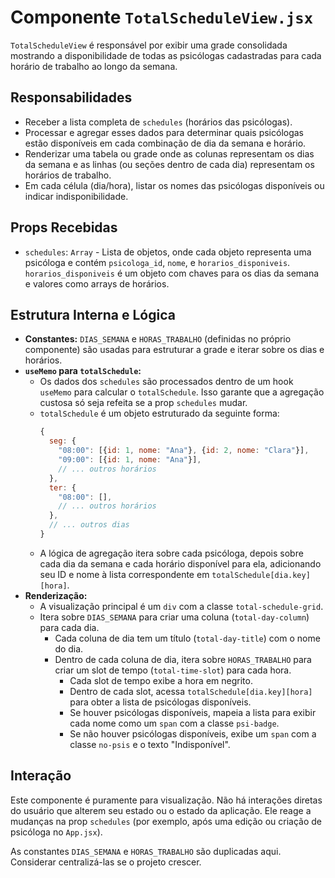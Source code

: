 # Componente `TotalScheduleView.jsx`

`TotalScheduleView` é responsável por exibir uma grade consolidada mostrando a disponibilidade de todas as psicólogas cadastradas para cada horário de trabalho ao longo da semana.

## Responsabilidades

*   Receber a lista completa de `schedules` (horários das psicólogas).
*   Processar e agregar esses dados para determinar quais psicólogas estão disponíveis em cada combinação de dia da semana e horário.
*   Renderizar uma tabela ou grade onde as colunas representam os dias da semana e as linhas (ou seções dentro de cada dia) representam os horários de trabalho.
*   Em cada célula (dia/hora), listar os nomes das psicólogas disponíveis ou indicar indisponibilidade.

## Props Recebidas

*   `schedules`: `Array` - Lista de objetos, onde cada objeto representa uma psicóloga e contém `psicologa_id`, `nome`, e `horarios_disponiveis`. `horarios_disponiveis` é um objeto com chaves para os dias da semana e valores como arrays de horários.

## Estrutura Interna e Lógica

*   **Constantes:** `DIAS_SEMANA` e `HORAS_TRABALHO` (definidas no próprio componente) são usadas para estruturar a grade e iterar sobre os dias e horários.
*   **`useMemo` para `totalSchedule`:**
    *   Os dados dos `schedules` são processados dentro de um hook `useMemo` para calcular o `totalSchedule`. Isso garante que a agregação custosa só seja refeita se a prop `schedules` mudar.
    *   `totalSchedule` é um objeto estruturado da seguinte forma:
        ```javascript
        {
          seg: {
            "08:00": [{id: 1, nome: "Ana"}, {id: 2, nome: "Clara"}],
            "09:00": [{id: 1, nome: "Ana"}],
            // ... outros horários
          },
          ter: {
            "08:00": [],
            // ... outros horários
          },
          // ... outros dias
        }
        ```
    *   A lógica de agregação itera sobre cada psicóloga, depois sobre cada dia da semana e cada horário disponível para ela, adicionando seu ID e nome à lista correspondente em `totalSchedule[dia.key][hora]`.
*   **Renderização:**
    *   A visualização principal é um `div` com a classe `total-schedule-grid`.
    *   Itera sobre `DIAS_SEMANA` para criar uma coluna (`total-day-column`) para cada dia.
        *   Cada coluna de dia tem um título (`total-day-title`) com o nome do dia.
        *   Dentro de cada coluna de dia, itera sobre `HORAS_TRABALHO` para criar um slot de tempo (`total-time-slot`) para cada hora.
            *   Cada slot de tempo exibe a hora em negrito.
            *   Dentro de cada slot, acessa `totalSchedule[dia.key][hora]` para obter a lista de psicólogas disponíveis.
            *   Se houver psicólogas disponíveis, mapeia a lista para exibir cada nome como um `span` com a classe `psi-badge`.
            *   Se não houver psicólogas disponíveis, exibe um `span` com a classe `no-psis` e o texto "Indisponível".

## Interação

Este componente é puramente para visualização. Não há interações diretas do usuário que alterem seu estado ou o estado da aplicação. Ele reage a mudanças na prop `schedules` (por exemplo, após uma edição ou criação de psicóloga no `App.jsx`).

As constantes `DIAS_SEMANA` e `HORAS_TRABALHO` são duplicadas aqui. Considerar centralizá-las se o projeto crescer.
